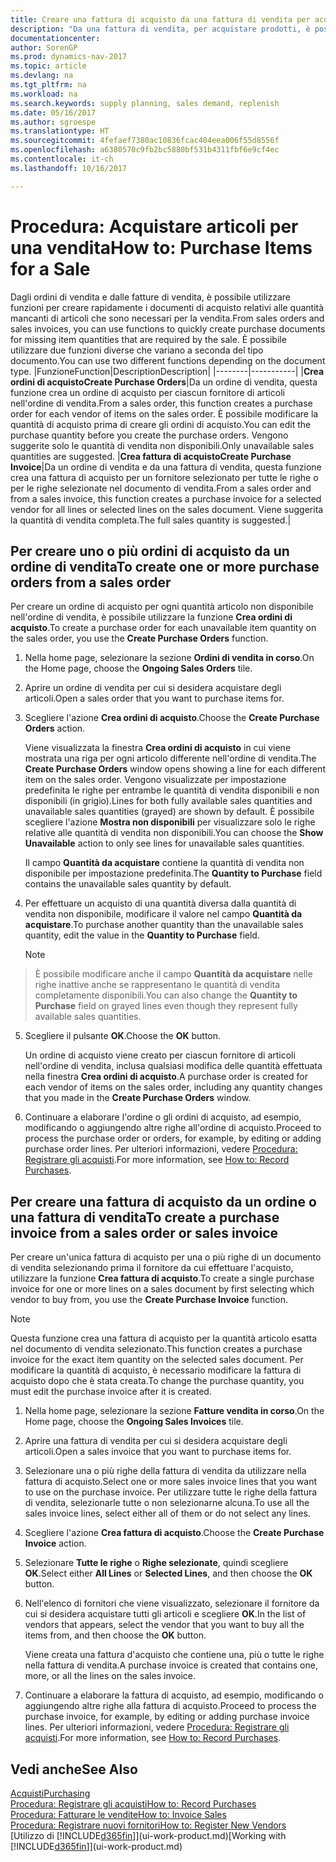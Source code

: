 ```yaml
---
title: Creare una fattura di acquisto da una fattura di vendita per acquistare gli articoli per una vendita
description: "Da una fattura di vendita, per acquistare prodotti, è possibile creare una fattura di acquisto per un fornitore."
documentationcenter: 
author: SorenGP
ms.prod: dynamics-nav-2017
ms.topic: article
ms.devlang: na
ms.tgt_pltfrm: na
ms.workload: na
ms.search.keywords: supply planning, sales demand, replenish
ms.date: 05/16/2017
ms.author: sgroespe
ms.translationtype: HT
ms.sourcegitcommit: 4fefaef7380ac10836fcac404eea006f55d8556f
ms.openlocfilehash: a6380570c9fb2bc5880bf531b4311fbf6e9cf4ec
ms.contentlocale: it-ch
ms.lasthandoff: 10/16/2017

---
```

# <a name="how-to-purchase-items-for-a-sale"></a><span data-ttu-id="a5dba-103">Procedura: Acquistare articoli per una vendita</span><span class="sxs-lookup"><span data-stu-id="a5dba-103">How to: Purchase Items for a Sale</span></span>
<span data-ttu-id="a5dba-104">Dagli ordini di vendita e dalle fatture di vendita, è possibile utilizzare funzioni per creare rapidamente i documenti di acquisto relativi alle quantità mancanti di articoli che sono necessari per la vendita.</span><span class="sxs-lookup"><span data-stu-id="a5dba-104">From sales orders and sales invoices, you can use functions to quickly create purchase documents for missing item quantities that are required by the sale.</span></span> <span data-ttu-id="a5dba-105">È possibile utilizzare due funzioni diverse che variano a seconda del tipo documento.</span><span class="sxs-lookup"><span data-stu-id="a5dba-105">You can use two different functions depending on the document type.</span></span>
|<span data-ttu-id="a5dba-106">Funzione</span><span class="sxs-lookup"><span data-stu-id="a5dba-106">Function</span></span>|<span data-ttu-id="a5dba-107">Description</span><span class="sxs-lookup"><span data-stu-id="a5dba-107">Description</span></span>|
|--------|-----------|
|<span data-ttu-id="a5dba-108">**Crea ordini di acquisto**</span><span class="sxs-lookup"><span data-stu-id="a5dba-108">**Create Purchase Orders**</span></span>|<span data-ttu-id="a5dba-109">Da un ordine di vendita, questa funzione crea un ordine di acquisto per ciascun fornitore di articoli nell'ordine di vendita.</span><span class="sxs-lookup"><span data-stu-id="a5dba-109">From a sales order, this function creates a purchase order for each vendor of items on the sales order.</span></span> <span data-ttu-id="a5dba-110">È possibile modificare la quantità di acquisto prima di creare gli ordini di acquisto.</span><span class="sxs-lookup"><span data-stu-id="a5dba-110">You can edit the purchase quantity before you create the purchase orders.</span></span> <span data-ttu-id="a5dba-111">Vengono suggerite solo le quantità di vendita non disponibili.</span><span class="sxs-lookup"><span data-stu-id="a5dba-111">Only unavailable sales quantities are suggested.</span></span>
|<span data-ttu-id="a5dba-112">**Crea fattura di acquisto**</span><span class="sxs-lookup"><span data-stu-id="a5dba-112">**Create Purchase Invoice**</span></span>|<span data-ttu-id="a5dba-113">Da un ordine di vendita e da una fattura di vendita, questa funzione crea una fattura di acquisto per un fornitore selezionato per tutte le righe o per le righe selezionate nel documento di vendita.</span><span class="sxs-lookup"><span data-stu-id="a5dba-113">From a sales order and from a sales invoice, this function creates a purchase invoice for a selected vendor for all lines or selected lines on the sales document.</span></span> <span data-ttu-id="a5dba-114">Viene suggerita la quantità di vendita completa.</span><span class="sxs-lookup"><span data-stu-id="a5dba-114">The full sales quantity is suggested.</span></span>|

## <a name="to-create-one-or-more-purchase-orders-from-a-sales-order"></a><span data-ttu-id="a5dba-115">Per creare uno o più ordini di acquisto da un ordine di vendita</span><span class="sxs-lookup"><span data-stu-id="a5dba-115">To create one or more purchase orders from a sales order</span></span>
<span data-ttu-id="a5dba-116">Per creare un ordine di acquisto per ogni quantità articolo non disponibile nell'ordine di vendita, è possibile utilizzare la funzione **Crea ordini di acquisto**.</span><span class="sxs-lookup"><span data-stu-id="a5dba-116">To create a purchase order for each unavailable item quantity on the sales order, you use the **Create Purchase Orders** function.</span></span>

1. <span data-ttu-id="a5dba-117">Nella home page, selezionare la sezione **Ordini di vendita in corso**.</span><span class="sxs-lookup"><span data-stu-id="a5dba-117">On the Home page, choose the **Ongoing Sales Orders** tile.</span></span>
2. <span data-ttu-id="a5dba-118">Aprire un ordine di vendita per cui si desidera acquistare degli articoli.</span><span class="sxs-lookup"><span data-stu-id="a5dba-118">Open a sales order that you want to purchase items for.</span></span>
3. <span data-ttu-id="a5dba-119">Scegliere l'azione **Crea ordini di acquisto**.</span><span class="sxs-lookup"><span data-stu-id="a5dba-119">Choose the **Create Purchase Orders** action.</span></span>

    <span data-ttu-id="a5dba-120">Viene visualizzata la finestra **Crea ordini di acquisto** in cui viene mostrata una riga per ogni articolo differente nell'ordine di vendita.</span><span class="sxs-lookup"><span data-stu-id="a5dba-120">The **Create Purchase Orders** window opens showing a line for each different item on the sales order.</span></span> <span data-ttu-id="a5dba-121">Vengono visualizzate per impostazione predefinita le righe per entrambe le quantità di vendita disponibili e non disponibili (in grigio).</span><span class="sxs-lookup"><span data-stu-id="a5dba-121">Lines for both fully available sales quantities and unavailable sales quantities (grayed) are shown by default.</span></span> <span data-ttu-id="a5dba-122">È possibile scegliere l'azione **Mostra non disponibili** per visualizzare solo le righe relative alle quantità di vendita non disponibili.</span><span class="sxs-lookup"><span data-stu-id="a5dba-122">You can choose the **Show Unavailable** action to only see lines for unavailable sales quantities.</span></span>

    <span data-ttu-id="a5dba-123">Il campo **Quantità da acquistare** contiene la quantità di vendita non disponibile per impostazione predefinita.</span><span class="sxs-lookup"><span data-stu-id="a5dba-123">The **Quantity to Purchase** field contains the unavailable sales quantity by default.</span></span>
4. <span data-ttu-id="a5dba-124">Per effettuare un acquisto di una quantità diversa dalla quantità di vendita non disponibile, modificare il valore nel campo **Quantità da acquistare**.</span><span class="sxs-lookup"><span data-stu-id="a5dba-124">To purchase another quantity than the unavailable sales quantity, edit the value in the **Quantity to Purchase** field.</span></span>

    > [!NOTE]  
>   <span data-ttu-id="a5dba-125">È possibile modificare anche il campo **Quantità da acquistare** nelle righe inattive anche se rappresentano le quantità di vendita completamente disponibili.</span><span class="sxs-lookup"><span data-stu-id="a5dba-125">You can also change the **Quantity to Purchase** field on grayed lines even though they represent fully available sales quantities.</span></span>
5. <span data-ttu-id="a5dba-126">Scegliere il pulsante **OK**.</span><span class="sxs-lookup"><span data-stu-id="a5dba-126">Choose the **OK** button.</span></span>

    <span data-ttu-id="a5dba-127">Un ordine di acquisto viene creato per ciascun fornitore di articoli nell'ordine di vendita, inclusa qualsiasi modifica delle quantità effettuata nella finestra **Crea ordini di acquisto**.</span><span class="sxs-lookup"><span data-stu-id="a5dba-127">A purchase order is created for each vendor of items on the sales order, including any quantity changes that you made in the **Create Purchase Orders** window.</span></span>
7. <span data-ttu-id="a5dba-128">Continuare a elaborare l'ordine o gli ordini di acquisto, ad esempio, modificando o aggiungendo altre righe all'ordine di acquisto.</span><span class="sxs-lookup"><span data-stu-id="a5dba-128">Proceed to process the purchase order or orders, for example, by editing or adding purchase order lines.</span></span> <span data-ttu-id="a5dba-129">Per ulteriori informazioni, vedere [Procedura: Registrare gli acquisti](purchasing-how-record-purchases.md).</span><span class="sxs-lookup"><span data-stu-id="a5dba-129">For more information, see [How to: Record Purchases](purchasing-how-record-purchases.md).</span></span>


## <a name="to-create-a-purchase-invoice-from-a-sales-order-or-sales-invoice"></a><span data-ttu-id="a5dba-130">Per creare una fattura di acquisto da un ordine o una fattura di vendita</span><span class="sxs-lookup"><span data-stu-id="a5dba-130">To create a purchase invoice from a sales order or sales invoice</span></span>
<span data-ttu-id="a5dba-131">Per creare un'unica fattura di acquisto per una o più righe di un documento di vendita selezionando prima il fornitore da cui effettuare l'acquisto, utilizzare la funzione **Crea fattura di acquisto**.</span><span class="sxs-lookup"><span data-stu-id="a5dba-131">To create a single purchase invoice for one or more lines on a sales document by first selecting which vendor to buy from, you use the **Create Purchase Invoice** function.</span></span>

> [!NOTE]  
>   <span data-ttu-id="a5dba-132">Questa funzione crea una fattura di acquisto per la quantità articolo esatta nel documento di vendita selezionato.</span><span class="sxs-lookup"><span data-stu-id="a5dba-132">This function creates a purchase invoice for the exact item quantity on the selected sales document.</span></span> <span data-ttu-id="a5dba-133">Per modificare la quantità di acquisto, è necessario modificare la fattura di acquisto dopo che è stata creata.</span><span class="sxs-lookup"><span data-stu-id="a5dba-133">To change the purchase quantity, you must edit the purchase invoice after it is created.</span></span>  

1. <span data-ttu-id="a5dba-134">Nella home page, selezionare la sezione **Fatture vendita in corso**.</span><span class="sxs-lookup"><span data-stu-id="a5dba-134">On the Home page, choose the **Ongoing Sales Invoices** tile.</span></span>
2. <span data-ttu-id="a5dba-135">Aprire una fattura di vendita per cui si desidera acquistare degli articoli.</span><span class="sxs-lookup"><span data-stu-id="a5dba-135">Open a sales invoice that you want to purchase items for.</span></span>
3. <span data-ttu-id="a5dba-136">Selezionare una o più righe della fattura di vendita da utilizzare nella fattura di acquisto.</span><span class="sxs-lookup"><span data-stu-id="a5dba-136">Select one or more sales invoice lines that you want to use on the purchase invoice.</span></span> <span data-ttu-id="a5dba-137">Per utilizzare tutte le righe della fattura di vendita, selezionarle tutte o non selezionarne alcuna.</span><span class="sxs-lookup"><span data-stu-id="a5dba-137">To use all the sales invoice lines, select either all of them or do not select any lines.</span></span>
4. <span data-ttu-id="a5dba-138">Scegliere l'azione **Crea fattura di acquisto**.</span><span class="sxs-lookup"><span data-stu-id="a5dba-138">Choose the **Create Purchase Invoice** action.</span></span>
5. <span data-ttu-id="a5dba-139">Selezionare **Tutte le righe** o **Righe selezionate**, quindi scegliere **OK**.</span><span class="sxs-lookup"><span data-stu-id="a5dba-139">Select either **All Lines** or **Selected Lines**, and then choose the **OK** button.</span></span>  
6. <span data-ttu-id="a5dba-140">Nell'elenco di fornitori che viene visualizzato, selezionare il fornitore da cui si desidera acquistare tutti gli articoli e scegliere **OK**.</span><span class="sxs-lookup"><span data-stu-id="a5dba-140">In the list of vendors that appears, select the vendor that you want to buy all the items from, and then choose the **OK** button.</span></span>

    <span data-ttu-id="a5dba-141">Viene creata una fattura d'acquisto che contiene una, più o tutte le righe nella fattura di vendita.</span><span class="sxs-lookup"><span data-stu-id="a5dba-141">A purchase invoice is created that contains one, more, or all the lines on the sales invoice.</span></span>
7. <span data-ttu-id="a5dba-142">Continuare a elaborare la fattura di acquisto, ad esempio, modificando o aggiungendo altre righe alla fattura di acquisto.</span><span class="sxs-lookup"><span data-stu-id="a5dba-142">Proceed to process the purchase invoice, for example, by editing or adding purchase invoice lines.</span></span> <span data-ttu-id="a5dba-143">Per ulteriori informazioni, vedere [Procedura: Registrare gli acquisti](purchasing-how-record-purchases.md).</span><span class="sxs-lookup"><span data-stu-id="a5dba-143">For more information, see [How to: Record Purchases](purchasing-how-record-purchases.md).</span></span>

## <a name="see-also"></a><span data-ttu-id="a5dba-144">Vedi anche</span><span class="sxs-lookup"><span data-stu-id="a5dba-144">See Also</span></span>
[<span data-ttu-id="a5dba-145">Acquisti</span><span class="sxs-lookup"><span data-stu-id="a5dba-145">Purchasing</span></span>](purchasing-manage-purchasing.md)  
[<span data-ttu-id="a5dba-146">Procedura: Registrare gli acquisti</span><span class="sxs-lookup"><span data-stu-id="a5dba-146">How to: Record Purchases</span></span>](purchasing-how-record-purchases.md)  
[<span data-ttu-id="a5dba-147">Procedura: Fatturare le vendite</span><span class="sxs-lookup"><span data-stu-id="a5dba-147">How to: Invoice Sales</span></span>](sales-how-invoice-sales.md)  
[<span data-ttu-id="a5dba-148">Procedura: Registrare nuovi fornitori</span><span class="sxs-lookup"><span data-stu-id="a5dba-148">How to: Register New Vendors</span></span>](purchasing-how-register-new-vendors.md)  
<span data-ttu-id="a5dba-149">[Utilizzo di [!INCLUDE[d365fin](includes/d365fin_md.md)]](ui-work-product.md)</span><span class="sxs-lookup"><span data-stu-id="a5dba-149">[Working with [!INCLUDE[d365fin](includes/d365fin_md.md)]](ui-work-product.md)</span></span>

